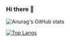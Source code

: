### Hi there 👋

<!--
**GurhanBatmaca/GurhanBatmaca** is a ✨ _special_ ✨ repository because its `README.md` (this file) appears on your GitHub profile.

Here are some ideas to get you started:

- 🔭 I’m currently working on ...
- 🌱 I’m currently learning ...
- 👯 I’m looking to collaborate on ...
- 🤔 I’m looking for help with ...
- 💬 Ask me about ...
- 📫 How to reach me: ...
- 😄 Pronouns: ...
- ⚡ Fun fact: ...
-->

![Anurag's GitHub stats](https://github-readme-stats.vercel.app/api?username=GurhanBatmaca&show_icons=true&theme=transparent)

[![Top Langs](https://github-readme-stats.vercel.app/api/top-langs/?username=GurhanBatmaca&exclude_repo=github-readme-stats,anuraghazra.github.io)](https://github.com/GurhanBatmaca/github-readme-stats)
